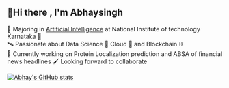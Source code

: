 ## 👋Hi there , I'm Abhaysingh
🤖 Majoring in [Artificial Intelligence](https://infotech.nitk.ac.in/frontpage) at National Institute of technology Karnataka 🏫<br/>
🛰️ Passionate about Data Science 🐍 Cloud 💭 and Blockchain ⛓️<br/>
🗽 Currently working on Protein Localization prediction and ABSA of financial news headlines 
🖌️ Looking forward to collaborate 

[![Abhay's GitHub stats](https://github-readme-stats.vercel.app/api?username=rjxwat&show_icons=true&theme=radical&count_private=true&hide_rank=false)](https://github.com/anuraghazra/github-readme-stats)
